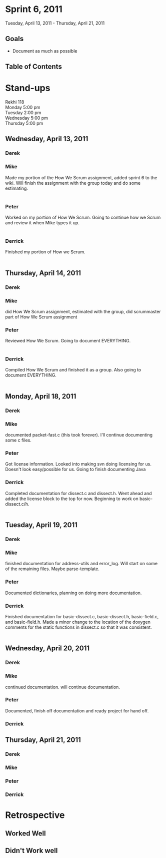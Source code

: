 # Sprint 6, 2011 #
Tuesday, April 13, 2011 - Thursday, April 21, 2011

## Goals ##
  * Document as much as possible

## Table of Contents ##


# Stand-ups #
Rekhi 118<br>
Monday 5:00 pm<br>
Tuesday 2:00 pm<br>
Wednesday 5:00 pm<br>
Thursday 5:00 pm<br>

<h2>Wednesday, April 13, 2011</h2>
<h3>Derek</h3>
<h3>Mike</h3>
Made my portion of the How We Scrum assignment, added sprint 6 to the wiki.  Will finish the assignment with the group today and do some estimating.<br>
<br>
<h3>Peter</h3>
Worked on my portion of How We Scrum.  Going to continue how we Scrum and review it when Mike types it up.<br>
<br>
<h3>Derrick</h3>
Finished my portion of How we Scrum.<br>
<br>
<h2>Thursday, April 14, 2011</h2>
<h3>Derek</h3>
<h3>Mike</h3>
did How We Scrum assignment, estimated with the group, did scrummaster part of How We Scrum assignment<br>
<h3>Peter</h3>
Reviewed How We Scrum.  Going to document EVERYTHING.<br>
<br>
<h3>Derrick</h3>
Compiled How We Scrum and finished it as a group.  Also going to document EVERYTHING.<br>
<br>
<h2>Monday, April 18, 2011</h2>
<h3>Derek</h3>
<h3>Mike</h3>
documented packet-fast.c (this took forever).  I'll continue documenting some c files.<br>
<h3>Peter</h3>
Got license information.  Looked into making svn doing licensing for us.  Doesn't look easy/possible for us.  Going to finish documenting Java<br>
<h3>Derrick</h3>
Completed documentation for dissect.c and dissect.h.  Went ahead and added the license block to the top for now.  Beginning to work on basic-dissect.c/h.<br>
<br>
<h2>Tuesday, April 19, 2011</h2>
<h3>Derek</h3>
<h3>Mike</h3>
finished documentation for address-utils and error_log.  Will start on some of the remaining files.  Maybe parse-template.<br>
<h3>Peter</h3>
Documented dictionaries, planning on doing more documentation.<br>
<h3>Derrick</h3>
Finished documentation for basic-dissect.c, basic-dissect.h, basic-field.c, and basic-field.h.  Made a minor change to the location of the doxygen comments for the static functions in dissect.c so that it was consistent.<br>
<br>
<h2>Wednesday, April 20, 2011</h2>
<h3>Derek</h3>
<h3>Mike</h3>
continued documentation.  will continue documentation.<br>
<h3>Peter</h3>
Documented, finish off documentation and ready project for hand off.<br>
<h3>Derrick</h3>

<h2>Thursday, April 21, 2011</h2>
<h3>Derek</h3>
<h3>Mike</h3>
<h3>Peter</h3>
<h3>Derrick</h3>

<h1>Retrospective</h1>
<h2>Worked Well</h2>
<h2>Didn't Work well</h2>